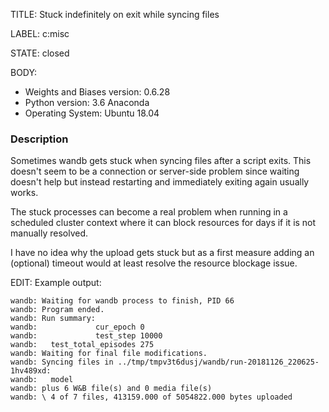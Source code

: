 TITLE:
Stuck indefinitely on exit while syncing files

LABEL:
c:misc

STATE:
closed

BODY:
* Weights and Biases version: 0.6.28
* Python version: 3.6 Anaconda
* Operating System: Ubuntu 18.04

### Description

Sometimes wandb gets stuck when syncing files after a script exits. This doesn't seem to be a connection or server-side problem since waiting doesn't help but instead restarting and immediately exiting again usually works.

The stuck processes can become a real problem when running in a scheduled cluster context where it can block resources for days if it is not manually resolved.

I have no idea why the upload gets stuck but as a first measure adding an (optional) timeout would at least resolve the resource blockage issue.

EDIT: Example output:
```
wandb: Waiting for wandb process to finish, PID 66
wandb: Program ended.
wandb: Run summary:
wandb:             cur_epoch 0
wandb:             test_step 10000
wandb:   test_total_episodes 275
wandb: Waiting for final file modifications.
wandb: Syncing files in ../tmp/tmpv3t6dusj/wandb/run-20181126_220625-1hv489xd:
wandb:   model
wandb: plus 6 W&B file(s) and 0 media file(s)
wandb: \ 4 of 7 files, 413159.000 of 5054822.000 bytes uploaded
```

